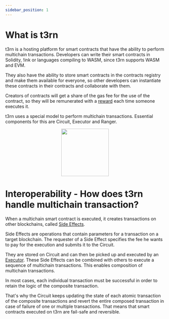 ```yaml
---
sidebar_position: 1
---
```


# What is t3rn

t3rn is a hosting platform for smart contracts that have the ability to perform multichain transactions.
Developers can write their smart contracts in Solidity, !ink or languages compiling to WASM, since t3rn supports WASM and EVM.

They also have the ability to store smart contracts in the contracts registry and make them available for everyone, so other developers can instantiate these contracts in their contracts and collaborate with them.

Creators of contracts will get a share of the gas fee for the use of the contract, so they will be remunerated with a [reward](token-economics/tokenomics-inflation#gas-fees) each time someone executes it.

t3rn uses a special model to perform multichain transactions. Essential components for this are Circuit, Executor and Ranger.


<p align="center">
    <img height="150" src="/img/t3rn-overview.png?raw=true"/>
</p>


# Interoperability - How does t3rn handle multichain transaction?
When a multichain smart contract is executed, it creates transactions on other blockchains, called [Side Effects](/components/sfx-overview).

Side Effects are operations that contain parameters for a transaction on a target blockchain. The requester of a Side Effect specifies the fee he wants to pay for the execution and submits it to the Circuit. 

They are stored on Circuit and can then be picked up and executed by an [Executor](/components/executor-overview).
These Side Effects can be combined with others to execute a sequence of multichain transactions. This enables composition of multichain transactions.

In most cases, each individual transaction must be successful in order to retain the logic of the composite transaction.

That's why the Circuit keeps updating the state of each atomic transaction of the composite transactions and revert the entire composed transaction in case of failure of one or multiple transactions. 
That means that smart contracts executed on t3rn are fail-safe and reversible.
